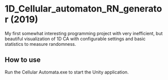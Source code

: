 # 1D_Cellular_automaton_RN_generator (2019)
My first somewhat interesting programming project with very inefficient, but beautiful visualization of 1D CA with configurable settings and basic statistics to measure randomness.

## How to use
Run the Cellular Automata.exe to start the Unity application.

